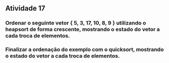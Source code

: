 ## Atividade 17

### Ordenar o seguinte vetor { 5, 3, 17, 10, 8, 9 } utilizando o heapsort de forma crescente, mostrando o estado do vetor a cada troca de elementos.

### Finalizar a ordenação do exemplo com o quicksort, mostrando o estado do vetor a cada troca de elementos.